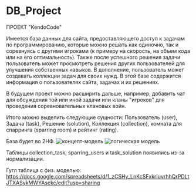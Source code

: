 # DB_Project

  ПРОЕКТ "KendoCode"

  Имеется база данных для сайта, предоставляющего доступ к задачам по программированию, 
которые можно решать как одиночно, так и соревнуясь с другими игроками (к примеру на скорость, 
на объем кода или на его оптимальность). Также после успешного решения задачи пользователь
может просмотреть решения других пользователей для улучшения собственных навыков. В дополнение,
пользователь может создавать коллекции задач для своих нужд. В этой базе содержится информация
о пользователях сайта, задачах и их решениях.

  В будущем проект можно расширить дальше, например, добавить чат для обсуждения той или
иной задачи или кланы "игроков" для проведения соревновательных клановых войн.

  Итого можно выделить следующие сущности: Пользователь (user), Задача (task), Решение (solution),
Коллекция (collection), комната для спарринга (sparring room) и рейтинг (rating).

  База будет во 2НФ.
![концепт-модель](https://user-images.githubusercontent.com/112124496/228025166-7d69cb76-0324-4156-aae5-066d28e944a8.png)
![логическая модель](https://user-images.githubusercontent.com/112124496/228023960-463958de-1750-4612-a666-846bd3a0ba71.png)

Таблицы collection_task, sparring_users и task_solution появились из-за нормализации.

Гугл таблица с физ. моделью:
https://docs.google.com/spreadsheets/d/1_zCSHy_LnKcSFxkrIuvrhhQrPDLtJTXASykMWYAsekc/edit?usp=sharing
